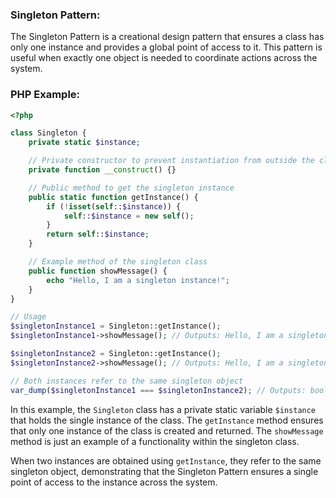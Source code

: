 ### Singleton Pattern:

The Singleton Pattern is a creational design pattern that ensures a class has only one instance and provides a global point of access to it. This pattern is useful when exactly one object is needed to coordinate actions across the system.

### PHP Example:

```php
<?php

class Singleton {
    private static $instance;

    // Private constructor to prevent instantiation from outside the class
    private function __construct() {}

    // Public method to get the singleton instance
    public static function getInstance() {
        if (!isset(self::$instance)) {
            self::$instance = new self();
        }
        return self::$instance;
    }

    // Example method of the singleton class
    public function showMessage() {
        echo "Hello, I am a singleton instance!";
    }
}

// Usage
$singletonInstance1 = Singleton::getInstance();
$singletonInstance1->showMessage(); // Outputs: Hello, I am a singleton instance!

$singletonInstance2 = Singleton::getInstance();
$singletonInstance2->showMessage(); // Outputs: Hello, I am a singleton instance!

// Both instances refer to the same singleton object
var_dump($singletonInstance1 === $singletonInstance2); // Outputs: bool(true)
```

In this example, the `Singleton` class has a private static variable `$instance` that holds the single instance of the class. The `getInstance` method ensures that only one instance of the class is created and returned. The `showMessage` method is just an example of a functionality within the singleton class.

When two instances are obtained using `getInstance`, they refer to the same singleton object, demonstrating that the Singleton Pattern ensures a single point of access to the instance across the system.